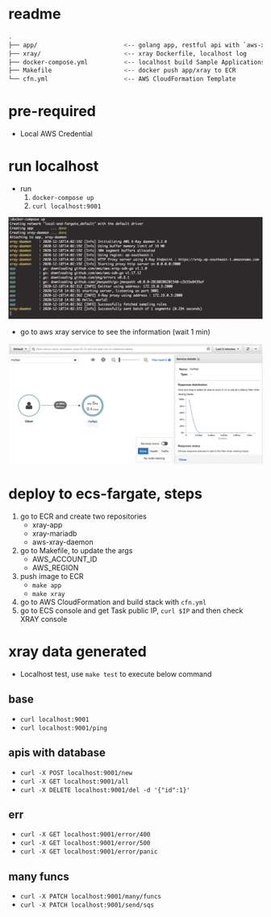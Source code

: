 # readme
```bash
.
├── app/                        <-- golang app, restful api with `aws-xray-sdk-go`
├── xray/                       <-- xray Dockerfile, localhost log
├── docker-compose.yml          <-- localhost build Sample Applications
├── Makefile                    <-- docker push app/xray to ECR
└── cfn.yml                     <-- AWS CloudFormation Template
```

# pre-required
- Local AWS Credential

# run localhost
- run 
    1. `docker-compose up`
    2. `curl localhost:9001`

![img](./assets/localhost.png)


- go to aws xray service to see the information (wait 1 min)

![img](./assets/xray.png)

# deploy to ecs-fargate, steps

1. go to ECR and create two repositories
    - xray-app
    - xray-mariadb
    - aws-xray-daemon
2. go to Makefile, to update the args
    - AWS_ACCOUNT_ID
    - AWS_REGION
3. push image to ECR
    - `make app`
    - `make xray`
4. go to AWS CloudFormation and build stack with `cfn.yml`
5. go to ECS console and get Task public IP, `curl $IP` and then check XRAY console


# xray data generated
- Localhost test, use `make test` to execute below command

## base
- `curl localhost:9001`
- `curl localhost:9001/ping`
## apis with database 
- `curl -X POST localhost:9001/new`
- `curl -X GET localhost:9001/all`
- `curl -X DELETE localhost:9001/del -d '{"id":1}'`
## err
- `curl -X GET localhost:9001/error/400`
- `curl -X GET localhost:9001/error/500`
- `curl -X GET localhost:9001/error/panic`
## many funcs
- `curl -X PATCH localhost:9001/many/funcs`
- `curl -X PATCH localhost:9001/send/sqs`